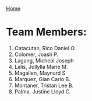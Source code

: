 [Home](./Home.md)

# Team Members:
1. Catacutan, Rico Daniel O.
2. Colomer, Joash P.
3. Lagang, Micheal Joseph 
4. Lalis, Jullylla Marie M.
5. Magallen, Maynard S
6. Marquez, Gian Carlo B.
7. Montaner, Tristan Lee B.
8. Palma, Justine Lloyd C.

